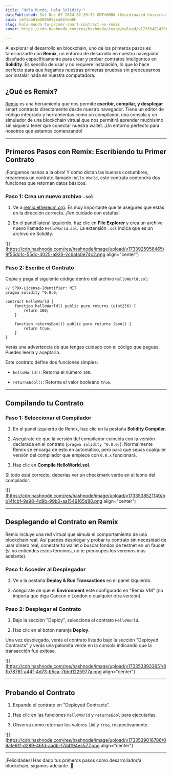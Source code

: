 ```yaml
---
title: "Hola Mundo, Hola Solidity!"
datePublished: Sat Dec 07 2024 02:39:52 GMT+0000 (Coordinated Universal Time)
cuid: cm7sob81w000509jsa0et6m8h
slug: hola-mundo-tu-primer-smart-contract-en-remix
cover: https://cdn.hashnode.com/res/hashnode/image/upload/v1733540143003/59dcc9ed-a2c6-43a3-af46-ea8f9bc9b4e6.png

---
```



Al explorar el desarrollo en blockchain, uno de los primeros pasos es familiarizarte con **Remix**, un entorno de desarrollo en nuestro navegador diseñado específicamente para crear y probar contratos inteligentes en **Solidity**. Es sencillo de usar y no requiere instalación, lo que lo hace perfecto para que hagamos nuestras primeras pruebas sin preocuparnos por instalar nada en nuestra computadora.

## ¿Qué es Remix?

[Remix](https://remix.ethereum.org) es una herramienta que nos permite **escribir, compilar, y desplegar** smart contracts directamente desde nuestro navegador. Tiene un editor de código integrado y herramientas como un compilador, una consola y un simulador de una blockchain virtual que nos permitirá aprender muchísimo sin siquiera tener qué conectar nuestra wallet. ¡Un entorno perfecto para nosotros que estamos comenzando!

---

## Primeros Pasos con Remix: Escribiendo tu Primer Contrato

¡Pongamos manos a la obra! Y como dictan las buenas costumbres, crearemos un contrato llamado `Hello World`, este contrato contendrá dos funciones que retornan datos básicos.

### Paso 1: Crea un nuevo archivo `.sol`

1. Ve a [remix.ethereum.org](https://remix.ethereum.org). Es muy importante que te asegures que estás en la dirección correcta. ¡Ten cuidado con estafas!
    
2. En el panel lateral izquierdo, haz clic en **File Explorer** y crea un archivo nuevo llamado `HelloWorld.sol`. La extensión `.sol` indica que es un archivo de Solidity.
    

![](https://cdn.hashnode.com/res/hashnode/image/upload/v1733925956465/8f55dc1c-55dc-4025-a926-2c6afa0e74c2.png align="center")

### Paso 2: Escribe el Contrato

Copia y pega el siguiente código dentro del archivo `HelloWorld.sol`:

```solidity
// SPDX-License-Identifier: MIT
pragma solidity ^0.8.0;

contract HelloWorld {
    function helloWorld() public pure returns (uint256) {
        return 100;
    }

    function returnsBool() public pure returns (bool) {
        return true;
    }
}
```

Verás una advertencia de que tengas cuidado con el código que pegues. Puedes leerla y aceptarla.

Este contrato define dos funciones simples:

* `helloWorld()`: Retorna el número `100`.
    
* `returnsBool()`: Retorna el valor booleano `true`.
    

---

## Compilando tu Contrato

### Paso 1: Seleccionar el Compilador

1. En el panel izquierdo de Remix, haz clic en la pestaña **Solidity Compiler**.
    
2. Asegúrate de que la versión del compilador coincida con la versión declarada en el contrato (`pragma solidity ^0.8.0;`), Normalmente Remix se encarga de esto en automático, pero para que sepas cualquier versión del compilador que empiece con `0.8.x` funcionará.
    
3. Haz clic en **Compile HelloWorld.sol**.
    

Si todo está correcto, deberías ver un checkmark verde en el ícono del compilador.

![](https://cdn.hashnode.com/res/hashnode/image/upload/v1733538521140/bb14fcbf-9a98-4d9b-99b0-aa1549165d80.png align="center")

---

## Desplegando el Contrato en Remix

Remix incluye una red virtual que simula el comportamiento de una blockchain real. Así puedes desplegar y probar tu contrato sin necesidad de usar dinero real, conectar tu wallet o buscar fondos de testnet en un faucet (si no entiendes estos términos, no te preocupes los veremos más adelante).

### Paso 1: Acceder al Desplegador

1. Ve a la pestaña **Deploy & Run Transactions** en el panel izquierdo.
    
2. Asegúrate de que el **Environment** esté configurado en "Remix VM" (no importa que diga Cancun o London o cualquier otra versión).
    

### Paso 2: Desplegar el Contrato

1. Bajo la sección "Deploy", selecciona el contrato `HelloWorld`.
    
2. Haz clic en el botón naranja **Deploy**.
    

Una vez desplegado, verás el contrato listado bajo la sección "Deployed Contracts" y verás una palomita verde en la consola indicando que la transacción fue exitosa.

![](https://cdn.hashnode.com/res/hashnode/image/upload/v1733538933651/81b7876f-a44f-4d73-b5ca-7bbd1225977a.png align="center")

---

## Probando el Contrato

1. Expande el contrato en "Deployed Contracts".
    
2. Haz clic en las funciones `helloWorld` y `returnsBool` para ejecutarlas.
    
3. Observa cómo retornan los valores `100` y `true`, respectivamente.
    

![](https://cdn.hashnode.com/res/hashnode/image/upload/v1733539016786/09afe91f-d289-46fd-aadb-17d4f94ec577.png align="center")

---

¡Felicidades! Has dado tus primeros pasos como desarrollador/a blockchain, sigamos adelante. 🚀
